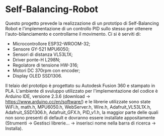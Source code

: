 # Self-Balancing-Robot

Questo progetto prevede la realizzazione di un prototipo di Self-Balancing Robot e l'implementazione di un controllo PID sullo stesso per ottenere l'auto-bilanciamento e controllarne il movimento.
Ci si è serviti di:
  - Microcontrollore ESP32-WROOM-32;
  - Sensore GY-521 MPU6050;
  - Sensori di distanza VL53L1X;
  - Driver ponte-H L298N;
  - Regolatore di tensione HW-316;
  - Motori DC 370rpm con encoder;
  - Display OLED SSD1306.

Il telaio del prototipo è progettato su Autodesk Fusion 360 e stampato in PLA. 
L'ambiente di svuluppo utilizzato per l'implementazione del codice è Arduino IDE, versione 2.3.6 (download -> https://www.arduino.cc/en/software/) e le librerie utilizzate sono state WiFi.h, math.h, MPU6050.h, WebServer.h, Wire.h, Adafruit_VL53L1X.h, Adafruit_SSD1306.h, Adafruit_GFX.h, PID_v1.h, la maggior parte delle quali non sono presenti di default e dovranno essere installate appositamente (Strumenti -> Gestisci librerie... -> inserisci nome nella barra di ricerca -> Installa).

